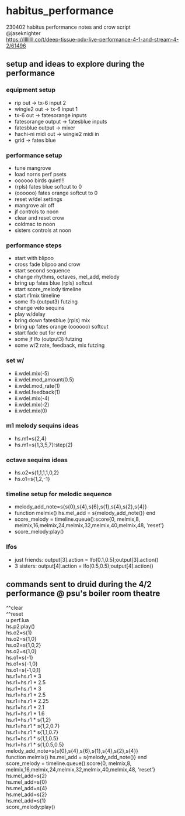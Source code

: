 # habitus_performance
230402 habitus performance notes and crow script<br>
@jaseknighter<br>
https://llllllll.co/t/deep-tissue-pdx-live-performance-4-1-and-stream-4-2/61496<br>

## setup and ideas to explore during the performance
### equipment setup
* rip out -> tx-6 input 2
* wingie2 out -> tx-6 input 1
* tx-6 out -> fatesorange inputs
* fatesorange output -> fatesblue inputs
* fatesblue output -> mixer
* hachi-ni midi out -> wingie2 midi in
* grid -> fates blue


### performance setup
* tune mangrove
* load norns perf psets
* oooooo birds quiet!!!
* (rpls) fates blue softcut to 0
* (oooooo) fates orange softcut to 0
* reset w/del settings
* mangrove air off
* jf controls to noon
* clear and reset crow
* coldmac to noon
* sisters controls at noon

### performance steps
* start with blipoo
* cross fade blipoo and crow
* start second sequence 
* change rhythms, octaves, mel_add, melody
* bring up fates blue (rpls) softcut
* start score_melody timeline
* start r1mix timeline
* some lfo (output3) futzing
* change velo sequins
* play w/delay 
* bring down fatesblue (rpls) mix
* bring up fates orange (oooooo) softcut
* start fade out for end
* some jf lfo (output3) futzing
* some w/2 rate, feedback, mix futzing

### set w/
* ii.wdel.mix(-5)
* ii.wdel.mod_amount(0.5)
* ii.wdel.mod_rate(1)
* ii.wdel.feedback(1)
* ii.wdel.mix(-4)
* ii.wdel.mix(-2)
* ii.wdel.mix(0)

### m1 melody sequins ideas
* hs.m1=s{2,4}   
* hs.m1=s{1,3,5,7}:step(2)   

### octave sequins ideas
* hs.o2=s{1,1,1,1,0,2} 
* hs.o1=s{1,2,-1}  

### timeline setup for melodic sequence
* melody_add_note=s{s{0},s{4},s{6},s{1},s{4},s{2},s{4}}
* function melmix() hs.mel_add = s{melody_add_note()} end
* score_melody = timeline.queue():score{0, melmix,8, melmix,16,melmix,24,melmix,32,melmix,40,melmix,48, 'reset'}  
* score_melody:play()  

### lfos
* just friends: output[3].action = lfo(0.1,0.5);output[3].action()
* 3 sisters: output[4].action = lfo(0.5,0.5);output[4].action()


## commands sent to druid during the 4/2 performance @ psu's boiler room theatre
^^clear        
^^reset                                                                                     
u perf.lua                                                                                  
hs.p2:play()                                                                                
hs.o2=s{1}                                                                                  
hs.o2=s{1,0}                                                                                
hs.o2=s{1,0,2}                                                                              
hs.o2=s{1,0}                                                                                
hs.o1=s{-1}                                                                                 
hs.o1=s{-1,0}                                                                               
hs.o1=s{-1,0,1}                                                                             
hs.r1=hs.r1 * 3                                                                               
hs.r1=hs.r1 * 2.5                                                                           
hs.r1=hs.r1 * 3                                                                             
hs.r1=hs.r1 * 2.5                                                                           
hs.r1=hs.r1 * 2.25                                                                          
hs.r1=hs.r1 * 2.1                                                                           
hs.r1=hs.r1 * 1.6                                                                           
hs.r1=hs.r1 * s{1,2}                                                                        
hs.r1=hs.r1 * s{1,2,0.7}                                                                    
hs.r1=hs.r1 * s{1,1,0.7}                                                                    
hs.r1=hs.r1 * s{1,1,0.5}                                                                    
hs.r1=hs.r1 * s{1,0.5,0.5}       
melody_add_note=s{s{0},s{4},s{6},s{1},s{4},s{2},s{4}}                                     
function melmix() hs.mel_add = s{melody_add_note()} end                                   
score_melody = timeline.queue():score{0, melmix,8, melmix,16,melmix,24,melmix,32,melmix,40,melmix,48, 'reset'}                                                                       
hs.mel_add=s{2}                                                                           
hs.mel_add=s{0}                                                                           
hs.mel_add=s{4}                                                                           
hs.mel_add=s{2}                                                                           
hs.mel_add=s{1}     
score_melody:play()
